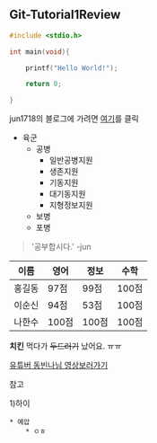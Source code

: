 ## Git-Tutorial1Review


```c
#include <stdio.h>

int main(void){

    printf("Hello World!");

    return 0;

}
```

jun1718의 블로그에 가려면 [여기](https://blog.naver.com/gbeovhsqhtka)를 클릭


* 육군
  * 공병
    * 일반공병지원
    * 생존지원
    * 기동지원
    * 대기동지원
    * 지형정보지원
  * 보병
  * 포병

> '공부합시다.' -jun


이름|영어|정보|수학
-|-|-|-
홍길동|97점|99점|100점 
이순신|94점|53점|100점
나한수|100점|100점|100점 



**치킨** 먹다가 ~~두드러기~~ 났어요. ㅠㅠ

[유튜버 동빈나님 영상보러가기](https://www.youtube.com/watch?v=MFJIOqxK6k8&list=PLRx0vPvlEmdD5FLIdwTM4mKBgyjv4no81&index=11)



참고

1)하이

    * 예압
        * ㅇㅎ
